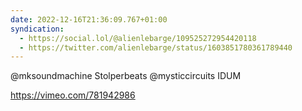 ```yaml
---
date: 2022-12-16T21:36:09.767+01:00
syndication:
  - https://social.lol/@alienlebarge/109525272954420118
  - https://twitter.com/alienlebarge/status/1603851780361789440
---
```

@mksoundmachine Stolperbeats   @mysticcircuits IDUM

https://vimeo.com/781942986
